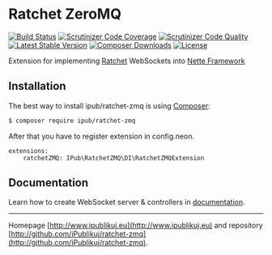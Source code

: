 # Ratchet ZeroMQ

[![Build Status](https://img.shields.io/travis/iPublikuj/ratchet-zmq.svg?style=flat-square)](https://travis-ci.org/iPublikuj/ratchet-zmq)
[![Scrutinizer Code Coverage](https://img.shields.io/scrutinizer/coverage/g/iPublikuj/ratchet-zmq.svg?style=flat-square)](https://scrutinizer-ci.com/g/iPublikuj/ratchet-zmq/?branch=master)
[![Scrutinizer Code Quality](https://img.shields.io/scrutinizer/g/iPublikuj/ratchet-zmq.svg?style=flat-square)](https://scrutinizer-ci.com/g/iPublikuj/ratchet-zmq/?branch=master)
[![Latest Stable Version](https://img.shields.io/packagist/v/ipub/ratchet-zmq.svg?style=flat-square)](https://packagist.org/packages/ipub/ratchet-zmq)
[![Composer Downloads](https://img.shields.io/packagist/dt/ipub/ratchet-zmq.svg?style=flat-square)](https://packagist.org/packages/ipub/ratchet-zmq)
[![License](https://img.shields.io/packagist/l/ipub/ratchet-zmq.svg?style=flat-square)](https://packagist.org/packages/ipub/ratchet-zmq)

Extension for implementing [Ratchet](http://socketo.me/) WebSockets into [Nette Framework](http://nette.org/)

## Installation

The best way to install ipub/ratchet-zmq is using  [Composer](http://getcomposer.org/):

```sh
$ composer require ipub/ratchet-zmq
```

After that you have to register extension in config.neon.

```neon
extensions:
	ratchetZMQ: IPub\RatchetZMQ\DI\RatchetZMQExtension
```

## Documentation

Learn how to create WebSocket server & controllers in [documentation](https://github.com/iPublikuj/ratchet-zmq/blob/master/docs/en/index.md).

***
Homepage [http://www.ipublikuj.eu](http://www.ipublikuj.eu) and repository [http://github.com/iPublikuj/ratchet-zmq](http://github.com/iPublikuj/ratchet-zmq).
